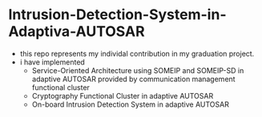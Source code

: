# Intrusion-Detection-System-in-Adaptiva-AUTOSAR
- this repo represents my individal contribution in my graduation project.
- i have implemented
  - Service-Oriented Architecture using SOMEIP and SOMEIP-SD in adaptive AUTOSAR provided by communication management functional cluster
  - Cryptography Functional Cluster in adaptive AUTOSAR
  - On-board Intrusion Detection System in adaptive AUTOSAR
